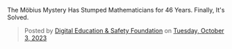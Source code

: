 The Möbius Mystery Has Stumped Mathematicians for 46 Years. Finally, It's Solved.

<div id="fb-root"></div>
<script async defer crossorigin="anonymous" src="https://connect.facebook.net/en_US/sdk.js#xfbml=1&version=v18.0" nonce="2iH6wdA4"></script>

<div class="fb-post" data-href="https://www.facebook.com/digitaledusafety/posts/pfbid0CgszpPHCK6PmNNbYkT3PuZEu9G4HF6ZxhtZQH2cYpcURFyCMnaJ1HikpTEfd3i8Ul" data-width="" data-show-text="true"><blockquote cite="https://www.facebook.com/digitaledusafety/posts/279936431629418" class="fb-xfbml-parse-ignore">Posted by <a href="https://www.facebook.com/digitaledusafety">Digital Education &amp; Safety Foundation</a> on&nbsp;<a href="https://www.facebook.com/digitaledusafety/posts/279936431629418">Tuesday, October 3, 2023</a></blockquote></div>
